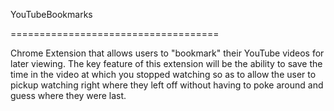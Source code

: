 YouTubeBookmarks

====================================

Chrome Extension that allows users to "bookmark" their YouTube videos for later viewing.
The key feature of this extension will be the ability to save the time in the video at which
you stopped watching so as to allow the user to pickup watching right where they left off without
having to poke around and guess where they were last.
